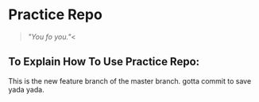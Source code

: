 # **Practice Repo**

>*"You fo you."*<

## **To Explain How To Use Practice Repo:**
This is the new feature branch of the master branch. gotta commit to save yada yada. 
